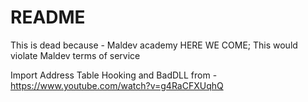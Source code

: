 # README

This is dead because - Maldev academy HERE WE COME; This would violate Maldev terms of service


Import Address Table Hooking and BadDLL from - https://www.youtube.com/watch?v=g4RaCFXUqhQ
